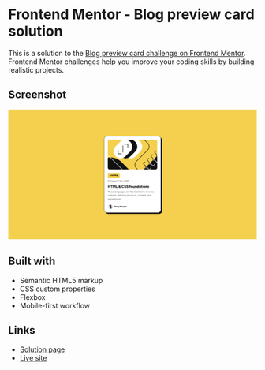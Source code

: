 # Frontend Mentor - Blog preview card solution

This is a solution to the [Blog preview card challenge on Frontend Mentor](https://www.frontendmentor.io/challenges/blog-preview-card-ckPaj01IcS). Frontend Mentor challenges help you improve your coding skills by building realistic projects. 

## Screenshot

![](./screenshot.png)

## Built with

- Semantic HTML5 markup
- CSS custom properties
- Flexbox
- Mobile-first workflow

## Links

- [Solution page](https://www.frontendmentor.io/solutions/blog-preview-card-using-flexbox-J-HEjwzQSH)
- [Live site](https://risaysky.github.io/Frontend-Mentor-Blog-preview-card/)

